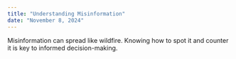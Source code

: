 ```yaml
---
title: "Understanding Misinformation"
date: "November 8, 2024"
---
```


Misinformation can spread like wildfire. 
Knowing how to spot it and counter it is key to informed decision-making.
